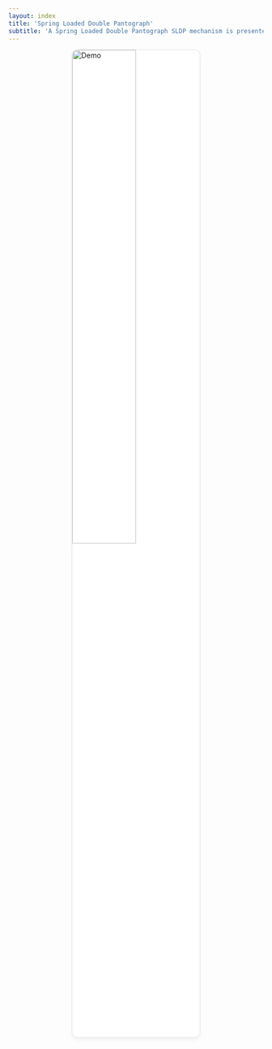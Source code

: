 ```yaml
---
layout: index
title: 'Spring Loaded Double Pantograph'
subtitle: 'A Spring Loaded Double Pantograph SLDP mechanism is presented for safe balance training in elderly individuals practicing Tai Chi exercises. As people age, maintaining balance becomes increasingly critical, yet fear of falling often prevents effective exercise, creating a counterproductive cycle that increases fall risk. This natural hesitation to push physical limits during solo practice highlights the need for reliable safety systems. This paper presents a mechanism that provides variable assistance through spring-loaded actuation, so that support and freedom of movement can be balanced in a way that is both effective and unobtrusive. Here, it will be shown that, although support and unrestricted movement are traditionally considered contradictory goals, the two can be achieved simultaneously through mechanical design and the level of assistance can be automatically regulated. In this system, the support mechanism can a) detect falls rapidly, b) provide up to 98.0% body weight support when needed, and c) remain imperceptible during normal exercise.'
---
```


<script>
document.addEventListener('DOMContentLoaded', function() {
    const video = document.getElementById('autoplayVideo');
    // Try to play video after page loads
    video.play().catch(function(error) {
        console.log("Video autoplay failed:", error);
    });
});
</script>

<img src="/user-results/vealy_vid.gif" 
     style="
        display: block;
        width: 50%;
        max-width: 300px;
        height: auto;
        margin: 0 auto;
        border: 1px solid rgba(0,0,0,0.1);
        border-radius: 12px;
        background: white;
        box-shadow: 0 4px 6px rgba(0,0,0,0.05);"
     alt="Demo">
     
